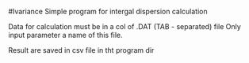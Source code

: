 #Ivariance
Simple program for intergal dispersion calculation

Data for calculation must be in a col of .DAT (TAB - separated) file
Only input parameter a name of this file.

Result are saved in csv file in tht program dir
